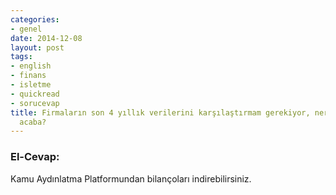 ```yaml
---
categories:
- genel
date: 2014-12-08
layout: post
tags:
- english
- finans
- isletme
- quickread
- sorucevap
title: Firmaların son 4 yıllık verilerini karşılaştırmam gerekiyor, nereden bulabilirim
  acaba?
---
```


### El-Cevap:

Kamu Aydınlatma Platformundan bilançoları indirebilirsiniz.
